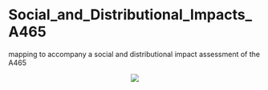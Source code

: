 # Social_and_Distributional_Impacts_A465
mapping to accompany a social and distributional impact assessment of the A465

<p align="center">
 <img src="https://https://github.com/DrIanPhilips/Social_and_Distributional_Impacts_A465/blob/master/A465_old_new_wimdQuintile_cycleway.html"  
</p>


